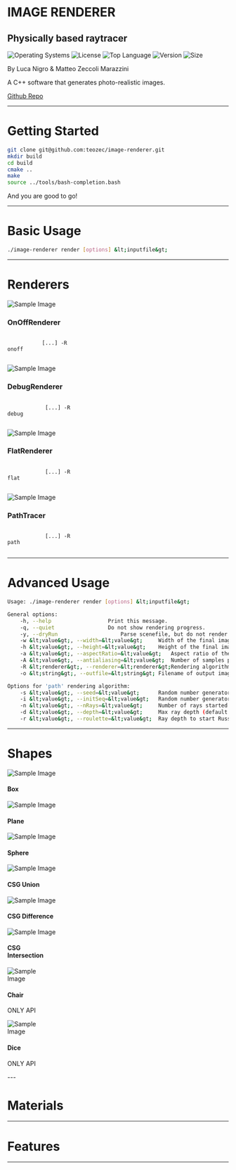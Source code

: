 <!-- .slide: data-state="layout-title"  -->

# IMAGE RENDERER

## Physically based raytracer

![Operating Systems](https://img.shields.io/badge/OS-Linux%20%7C%20MacOS%20%7C%20Windows-lightgrey)
![License](https://img.shields.io/github/license/teozec/image-renderer)
![Top Language](https://img.shields.io/github/languages/top/teozec/image-renderer)
![Version](https://img.shields.io/github/v/release/teozec/image-renderer)
![Size](https://img.shields.io/github/repo-size/teozec/image-renderer)

<p>By Luca Nigro & Matteo Zeccoli Marazzini</p>

<p>A C++ software that generates photo-realistic images.</p>
  
<p class="no-fragment btn-group" role="group" aria-label="Basic example">
<a class="btn btn-lg btn-warning text-dark" href="https://github.com/teozec/image-renderer">Github Repo</a>
</p>

---

# Getting Started

```bash [1|2-5|6]
git clone git@github.com:teozec/image-renderer.git
mkdir build
cd build
cmake ..
make
source ../tools/bash-completion.bash
```

And you are good to go!

---

# Basic Usage

```bash
./image-renderer render [options] &lt;inputfile&gt;
```

---
# Renderers

<div class="card-group">
  <div class="card fragment fade-in-then-semi-out" style="width: 12em">
    <img data-src="images/renderer_onoff.png" class="card-img-top img-fluid" alt="Sample Image">
    <div class="card-body">
      <h3 class="card-title">OnOffRenderer</h3>
      <p class="card-text">
          <code>
           [...] -R onoff
          </code>
      </p>
    </div>
  </div>
  <div class="card fragment fade-in-then-semi-out" style="width: 12em">
    <img data-src="images/renderer_debug.png" class="card-img-top img-fluid" alt="Sample Image">
    <div class="card-body">
      <h3 class="card-title">DebugRenderer</h3>
      <p class="card-text">
          <code>
            [...] -R debug
          </code>
      </p>
    </div>
  </div>
  <div class="card fragment fade-in-then-semi-out" style="width: 12em">
    <img data-src="images/renderer_flat.png" class="card-img-top img-fluid" alt="Sample Image">
    <div class="card-body">
      <h3 class="card-title">FlatRenderer</h3>
      <p class="card-text">
          <code>
            [...] -R flat
          </code>
      </p>
    </div>
  </div>
  <div class="card fragment fade-in-then-semi-out" style="width: 12em">
    <img data-src="images/renderer_path.png" class="card-img-top img-fluid" alt="Sample Image">
    <div class="card-body">
      <h3 class="card-title">PathTracer</h3>
      <p class="card-text">
          <code>
            [...] -R path
          </code>
    </div>
  </div>
</div>

---

# Advanced Usage

```bash [1|3-13|15-20]
Usage: ./image-renderer render [options] &lt;inputfile&gt;

General options:
	-h, --help					Print this message.
	-q, --quiet					Do not show rendering progress.
	-y, --dryRun					Parse scenefile, but do not render image. Useful to check correctness of scenes.
	-w &lt;value&gt;, --width=&lt;value&gt;		Width of the final image (default 640).
	-h &lt;value&gt;, --height=&lt;value&gt;	Height of the final image (default 480).
	-a &lt;value&gt;, --aspectRatio=&lt;value&gt;	Aspect ratio of the final image (default width/height).
	-A &lt;value&gt;, --antialiasing=&lt;value&gt;	Number of samples per single pixel (default 0). Must be a perfect square, e.g. 4.
	-R &lt;renderer&gt;, --renderer=&lt;renderer&gt;Rendering algorithm (default 'path'). Can be 'path', 'debug', 'onoff', 'flat'.
	-o &lt;string&gt;, --outfile=&lt;string&gt;	Filename of output image (default input filename with '.pfm' extension).

Options for 'path' rendering algorithm:
	-s &lt;value&gt;, --seed=&lt;value&gt;		Random number generator seed (default 42).
	-i &lt;value&gt;, --initSeq=&lt;value&gt;	Random number generator init sequence (default 54).
	-n &lt;value&gt;, --nRays=&lt;value&gt;		Number of rays started at each intersection (default 3).
	-d &lt;value&gt;, --depth=&lt;value&gt;		Max ray depth (default 4).
	-r &lt;value&gt;, --roulette=&lt;value&gt;	Ray depth to start Russian roulette (default 3).
```

---

# Shapes

<div class="card-group">
  <div class="card fragment fade-in" style="width: 8em">
    <img data-src="images/shape_cube.gif" class="card-img-top img-fluid" alt="Sample Image">
    <div class="card-body">
      <h4 class="card-title">Box</h4>
    </div>
  </div>
  <div class="card fragment fade-in" style="width: 8em">
    <img data-src="images/shape_plane.gif" class="card-img-top img-fluid" alt="Sample Image">
    <div class="card-body">
      <h4 class="card-title">Plane</h4>
    </div>
  </div>
  <div class="card fragment fade-in" style="width: 8em">
    <img data-src="images/shape_sphere.gif" class="card-img-top img-fluid" alt="Sample Image">
    <div class="card-body">
      <h4 class="card-title">Sphere</h4>
    </div>
  </div>
  <div class="card fragment fade-in" style="width: 8em">
    <img data-src="images/shape_union.gif" class="card-img-top img-fluid" alt="Sample Image">
    <div class="card-body">
      <h4 class="card-title">CSG Union</h4>
    </div>
  </div>
  <div class="card fragment fade-in" style="width: 8em">
    <img data-src="images/shape_difference.gif" class="card-img-top img-fluid" alt="Sample Image">
    <div class="card-body">
      <h4 class="card-title">CSG Difference</h4>
    </div>
  </div>
  <div class="card fragment fade-in" style="width: 8em">
    <img data-src="images/shape_intersection.gif" class="card-img-top img-fluid" alt="Sample Image">
    <div class="card-body">
      <h4 class="card-title">CSG Intersection</h4>
    </div>
  </div>
</div>
<div class="card-group">
  <div class="card fragment fade-in" style="width: 6em">
    <img data-src="images/asset_chair.gif" class="card-img-top img-fluid" alt="Sample Image">
    <div class="card-body">
      <h4 class="card-title">Chair</h4>
      <div class="alert alert-danger fragment">
	<p class="card-text">ONLY API</p>
      </div>
    </div>
  </div>
  <div class="card fragment fade-in" style="width: 6em">
    <img data-src="images/asset_dice.gif" class="card-img-top img-fluid" alt="Sample Image">
    <div class="card-body">
      <h4 class="card-title">Dice</h4>
      <div class="alert alert-danger fragment">
        <p class="card-text">ONLY API</p>
      </div>
    </div>
  </div>
</div>
---

<!-- .slide: data-state="layout-background-image" data-background-image="images/materials.gif" -->
  
# Materials

---

# Features

---

<!-- .slide: data-state="layout-background-image" data-background-image="images/antialiasing.gif" -->
